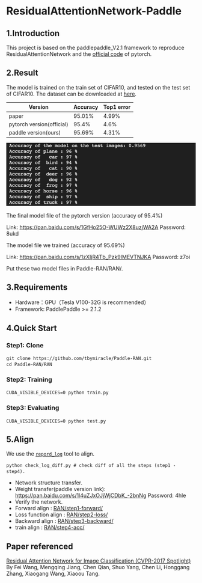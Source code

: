 # ResidualAttentionNetwork-Paddle

## 1.Introduction
This project is based on the paddlepaddle_V2.1 framework to reproduce ResidualAttentionNetwork and the [official code](https://github.com/tengshaofeng/ResidualAttentionNetwork-pytorch/) of pytorch.

## 2.Result

The model is trained on the train set of CIFAR10, and tested on the test set of CIFAR10. The dataset can be downloaded at [here](http://www.cs.toronto.edu/~kriz/cifar.html).



 Version | Accuracy | Top1 error 
 ---- | ----- | ----- 
 paper | 95.01% | 4.99%
 pytorch version(official) | 95.4% |  4.6%
 paddle version(ours)| 95.69%  | 4.31%



<img src="https://github.com/tbymiracle/Paddle-RAN/blob/master/325621635038522_.pic_hd.jpg" width="600"/>

The final model file of the pytorch version (accuracy of 95.4%)

Link: https://pan.baidu.com/s/1GfHo25O-WUWz2X8uzjWA2A  Password: 8ukd

The model file we trained (accuracy of 95.69%)

Link: https://pan.baidu.com/s/1zXIjR4Tb_Pzk9IMEVTNJKA  Password: z7oi


Put these two model files in Paddle-RAN/RAN/.

## 3.Requirements

 * Hardware：GPU（Tesla V100-32G is recommended）
 * Framework:  PaddlePaddle >= 2.1.2


## 4.Quick Start

### Step1: Clone

``` 
git clone https://github.com/tbymiracle/Paddle-RAN.git
cd Paddle-RAN/RAN
``` 

### Step2: Training

```  
CUDA_VISIBLE_DEVICES=0 python train.py
```  
### Step3: Evaluating

```  
CUDA_VISIBLE_DEVICES=0 python test.py
```  

## 5.Align

We use the [`repord_log`](https://github.com/WenmuZhou/reprod_log) tool to align.

```  
python check_log_diff.py # check diff of all the steps (step1 - step4).
```  

 * Network structure transfer.
 * Weight transfer(paddle version link): https://pan.baidu.com/s/1l4uZJxOJjWjCDbK_-2bnNg  Password: 4hle
 * Verify the network.
 * Forward align : [RAN/step1-forward/](https://github.com/tbymiracle/Paddle-RAN/tree/master/RAN/step1-forward)
 * Loss function align : [RAN/step2-loss/](https://github.com/tbymiracle/Paddle-RAN/tree/master/RAN/step2-loss)
 * Backward align : [RAN/step3-backward/](https://github.com/tbymiracle/Paddle-RAN/tree/master/RAN/step3-backward)
 * train align : [RAN/step4-acc/](https://github.com/tbymiracle/Paddle-RAN/tree/master/RAN/step4-acc)



## Paper referenced
[Residual Attention Network for Image Classification (CVPR-2017 Spotlight)](https://arxiv.org/pdf/1704.06904v1.pdf)
By Fei Wang, Mengqing Jiang, Chen Qian, Shuo Yang, Chen Li, Honggang Zhang, Xiaogang Wang, Xiaoou Tang.

